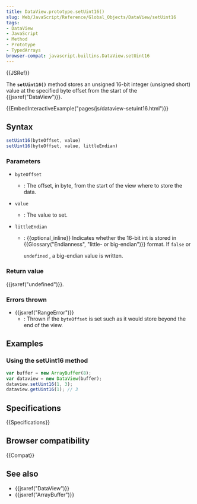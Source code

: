 ```yaml
---
title: DataView.prototype.setUint16()
slug: Web/JavaScript/Reference/Global_Objects/DataView/setUint16
tags:
- DataView
- JavaScript
- Method
- Prototype
- TypedArrays
browser-compat: javascript.builtins.DataView.setUint16
---
```

{{JSRef}}

The **`setUint16()`** method stores an unsigned 16-bit integer (unsigned short)
value at the specified byte offset from the start of the
{{jsxref("DataView")}}.

{{EmbedInteractiveExample("pages/js/dataview-setuint16.html")}}

## Syntax

```js
setUint16(byteOffset, value)
setUint16(byteOffset, value, littleEndian)
```

### Parameters

- `byteOffset`
  - : The offset, in byte, from the start of the view where to store the data.
- `value`
  - : The value to set.
- `littleEndian`

  - : {{optional_inline}} Indicates whether the 16-bit int is stored in
    {{Glossary("Endianness", "little- or big-endian")}} format.
    If `false` or

    `undefined` , a big-endian value is written.

### Return value

{{jsxref("undefined")}}.

### Errors thrown

- {{jsxref("RangeError")}}
  - : Thrown if the `byteOffset` is set such as it would store beyond the end of
    the view.

## Examples

### Using the setUint16 method

```js
var buffer = new ArrayBuffer(8);
var dataview = new DataView(buffer);
dataview.setUint16(1, 3);
dataview.getUint16(1); // 3
```

## Specifications

{{Specifications}}

## Browser compatibility

{{Compat}}

## See also

- {{jsxref("DataView")}}
- {{jsxref("ArrayBuffer")}}
